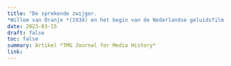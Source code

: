 ```yaml
---
title: "De sprekende zwijger. 
*Willem van Oranje *(1934) en het begin van de Nederlandse geluidsfilm (verschijnt voorjaar 2023)"
date: 2023-03-15
draft: false
toc: false
summary: Artikel *TMG Journal for Media History*
link:
---
```


